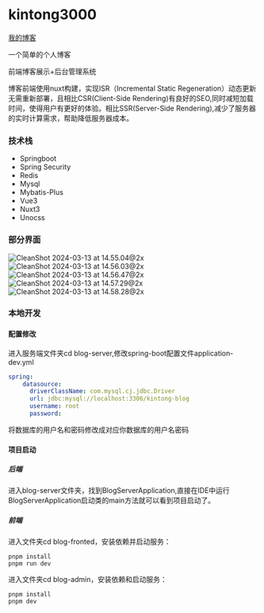# kintong3000
[我的博客]("https://kintong3000-me.vercel.app/")

一个简单的个人博客

前端博客展示+后台管理系统

博客前端使用nuxt构建，实现ISR（Incremental Static Regeneration）动态更新无需重新部署，且相比CSR(Client-Side Rendering)有良好的SEO,同时减短加载时间，使得用户有更好的体验。相比SSR(Server-Side Rendering),减少了服务器的实时计算需求，帮助降低服务器成本。
### 技术栈
- Springboot
- Spring Security
- Redis
- Mysql
- Mybatis-Plus
- Vue3
- Nuxt3
- Unocss

### 部分界面
![CleanShot 2024-03-13 at 14.55.04@2x](https://cdn.jsdelivr.net/gh/kintong3000/Kintong-Image-Hosting@main/img/CleanShot%202024-03-13%20at%2014.55.04@2x.png)
![CleanShot 2024-03-13 at 14.56.03@2x](https://cdn.jsdelivr.net/gh/kintong3000/Kintong-Image-Hosting@main/img/CleanShot%202024-03-13%20at%2014.56.03@2x.png)
![CleanShot 2024-03-13 at 14.56.47@2x](https://cdn.jsdelivr.net/gh/kintong3000/Kintong-Image-Hosting@main/img/CleanShot%202024-03-13%20at%2014.56.47@2x.png)
![CleanShot 2024-03-13 at 14.57.29@2x](https://cdn.jsdelivr.net/gh/kintong3000/Kintong-Image-Hosting@main/img/CleanShot%202024-03-13%20at%2014.57.29@2x.png)
![CleanShot 2024-03-13 at 14.58.28@2x](https://cdn.jsdelivr.net/gh/kintong3000/Kintong-Image-Hosting@main/img/CleanShot%202024-03-13%20at%2014.58.28@2x.png)


### 本地开发
#### 配置修改
进入服务端文件夹cd blog-server,修改spring-boot配置文件application-dev.yml
```yml
spring:
    datasource:
      driverClassName: com.mysql.cj.jdbc.Driver
      url: jdbc:mysql://localhost:3306/kintong-blog
      username: root
      password: 
```
将数据库的用户名和密码修改成对应你数据库的用户名密码

#### 项目启动
##### 后端
进入blog-server文件夹，找到BlogServerApplication,直接在IDE中运行BlogServerApplication启动类的main方法就可以看到项目启动了。
##### 前端
进入文件夹cd blog-fronted，安装依赖并启动服务：
```shell
pnpm install
pnpm run dev
```
进入文件夹cd blog-admin，安装依赖和启动服务：
```shell
pnpm install
pnpm dev
```
